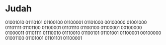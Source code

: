 # Judah
01001010 01110101 01100100 01100001 01101000 00100000 01001000 01101111 01101100 01100001 01101110 01100100 01100001 00100000 01000011 01101111 01110010 01110010 01100101 01101001 01100001 00100000 01001100 01101001 01101101 01100001
